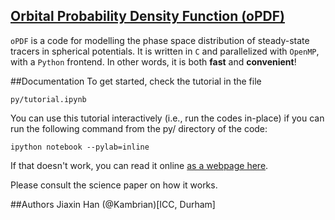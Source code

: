 ## [Orbital Probability Density Function (oPDF)](http://kambrian.github.io/oPDF)
`oPDF` is a code for modelling the phase space distribution of steady-state tracers in spherical potentials. It is written in `C` and parallelized with `OpenMP`, with a `Python` frontend. In other words, it is both **fast** and **convenient**!

##Documentation
To get started, check the tutorial in the file 

    py/tutorial.ipynb

You can use this tutorial interactively (i.e., run the codes in-place) if you can run the following command from the py/ directory of the code:

    ipython notebook --pylab=inline

If that doesn't work, you can read it online [as a webpage here](http://nbviewer.ipython.org/github/Kambrian/oPDF/blob/master/py/tutorial.ipynb).


Please consult the science paper on how it works. 


##Authors
Jiaxin Han (@Kambrian)[ICC, Durham]
